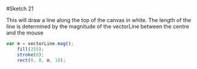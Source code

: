 #Sketch 21

This will draw a line along the top of the canvas in white. The length of the line is determined by the magnitude of the vectorLine between the centre and the mouse
```js
var m = vectorLine.mag();
    fill(255); 
    stroke(0);
    rect(0, 0, m, 10);
```